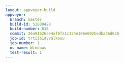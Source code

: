 ```yaml
---
layout: appveyor-build
appveyor:
  branch: master
  build-id: 51880428
  build-number: 818
  commit: 26a91626ae4af6fa1c124e106e602bedba36d626
  job-id: trtiib1dvvalkouu
  job-number: 1
  os-name: Windows
  test-result: 1
---
```

